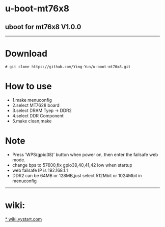 # u-boot-mt76x8
## uboot for mt76x8 V1.0.0

***
# Download

	# git clone https://github.com/Ying-Yun/u-boot-mt76x8.git

# How to use
* 1.make menuconfig
* 2.select MT7628 board
* 3.select DRAM Tyep -> DDR2
* 4.select DDR Component
* 5.make clean;make

# Note
* Press 'WPS(gpio38)' button when power on, then enter the failsafe web mode.
* change bps to 57600,fix gpio39,40,41,42 low when startup
* web failsafe IP is 192.168.1.1
* DDR2 can be 64MB or 128MB,just select 512Mbit or 1024Mbit in menuconfig
***

# wiki:
[* wiki.yystart.com](http://wiki.yystart.com)
